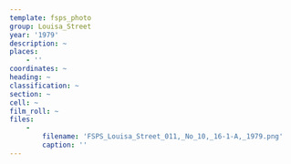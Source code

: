 ```yaml
---
template: fsps_photo
group: Louisa_Street
year: '1979'
description: ~
places:
    - ''
coordinates: ~
heading: ~
classification: ~
section: ~
cell: ~
film_roll: ~
files:
    -
        filename: 'FSPS_Louisa_Street_011,_No_10,_16-1-A,_1979.png'
        caption: ''
---
```

